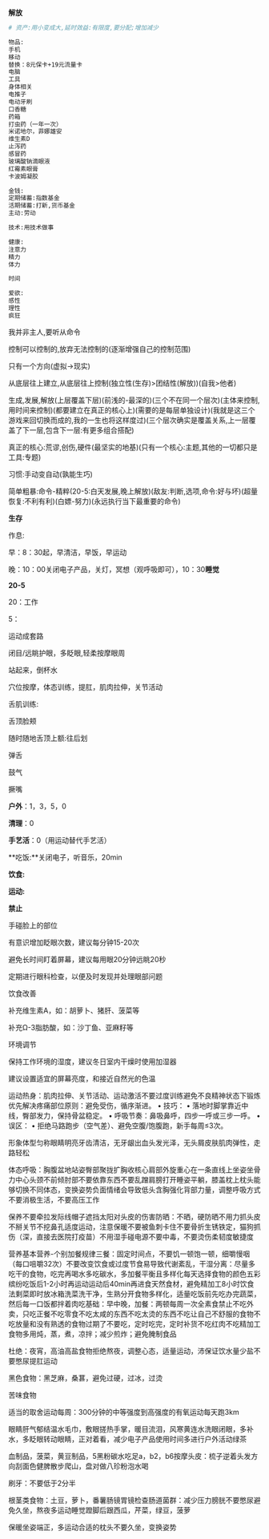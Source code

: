 **解放**

```zsh
# 资产:用小变成大,延时效益:有限度,要分配;增加减少

物品:
手机
移动
替换：8元保卡+19元流量卡
电脑
工具
身体相关
电推子
电动牙刷
口香糖
药箱
打虫药（一年一次）
米诺地尔，菲娜雄安
维生素D
止泻药
感冒药
玻璃酸钠滴眼液
红霉素眼膏
卡波姆凝胶

金钱:
定期储蓄:指数基金
活期储蓄:打新,货币基金
主动:劳动

技术:用技术做事

健康:
注意力
精力
体力

时间

爱欲:
感性
理性
疯狂
```



我并非主人,要听从命令

控制可以控制的,放弃无法控制的(逐渐增强自己的控制范围)

只有一个方向(虚拟->现实)

从底层往上建立,从底层往上控制(独立性(生存)>团结性(解放))(自我>他者)

生成,发展,解放(上层覆盖下层)(前浅的-最深的)(三个不在同一个层次)(主体来控制,用时间来控制)(都要建立在真正的核心上)(需要的是每层单独设计)(我就是这三个游戏来回切换而成的,我的一生也将这样度过)(三个层次确实是覆盖关系,上一层覆盖了下一层,包含下一层:有更多组合搭配)

真正的核心:荒谬,创伤,硬件(最坚实的地基)(只有一个核心:主题,其他的一切都只是工具:专题)

习惯:手动变自动(孰能生巧)

简单粗暴:命令-精粹(20-5:白天发展,晚上解放)(敌友:判断,选项,命令:好与坏)(超量恢复:不利有利)(白嫖-努力)(永远执行当下最重要的命令)



**生存**

作息:

早：8：30起，早清洁，早饭，早运动

晚：10：00关闭电子产品，关灯，冥想（观呼吸即可），10：30**睡觉**

**20-5**

20：工作

5：

运动成套路

闭目/远眺护眼，多眨眼,轻柔按摩眼周

站起来，倒杯水

穴位按摩，体态训练，提肛，肌肉拉伸，关节活动

舌肌训练:

舌顶脸颊

随时随地舌顶上额:往后划

弹舌

鼓气

撅嘴



**户外**：1，3，5，0

**清理**：0

**手艺活**：0（用运动替代手艺活）

**吃饭:**关闭电子，听音乐，20min

**饮食:**

**运动:**



**禁止**

手碰脸上的部位

有意识增加眨眼次数，建议每分钟15-20次

避免长时间盯着屏幕，建议每用眼20分钟远眺20秒

定期进行眼科检查，以便及时发现并处理眼部问题

饮食改善

补充维生素A，如：胡萝卜、猪肝、菠菜等

补充Ω-3脂肪酸，如：沙丁鱼、亚麻籽等

环境调节

保持工作环境的湿度，建议冬日室内干燥时使用加湿器

建议设置适宜的屏幕亮度，和接近自然光的色温

运动热身：肌肉拉伸、关节活动、运动激活不要过度训练避免不良精神状态下锻炼优先解决疼痛部位原则：避免受伤，循序渐进。 • 技巧： • 落地时脚掌靠近中线，臀部发力，保持骨盆稳定。 • 呼吸节奏：鼻吸鼻呼，四步一呼或三步一呼。 • 误区： • 拒绝马路跑步（空气差）、避免空腹/饱腹跑，新手每周≤3次。 

形象体型匀称眼睛明亮牙齿清洁，无牙龈出血头发光泽，无头屑皮肤肌肉弹性，走路轻松

体态呼吸：胸腹盆地站姿臀部聚拢扩胸收核心肩部外旋重心在一条直线上坐姿坐骨力中心头颈不前倾肘部不要依靠东西不要乱蹭肩膀打开睡姿平躺，膝盖枕上枕头能够切换不同体态，变换姿势负面情绪会导致低头含胸强化背部力量，调整呼吸方式不要消极生活，不要高压工作

保养不要牵拉发际线帽子遮挡太阳对头皮的伤害防晒：不晒，硬防晒不用力抓头皮不掰关节不挖鼻孔适度运动，注意保暖不要被鱼刺卡住不要骨折生锈铁定，猫狗抓伤（深，直接去医院打疫苗）不用湿手碰电源不要中毒，不要烫伤柔韧度敏捷度



营养基本营养-个别加餐规律三餐：固定时间点，不要饥一顿饱一顿，细嚼慢咽（每口咀嚼32次）不要改变饮食或过度节食易导致代谢紊乱，干湿分离：尽量多吃干的食物，吃完再喝水多吃碳水，多加餐平衡且多样化每天选择食物的颜色五彩缤纷吃饭后1-2小时再运动运动后40min再进食天然食材，避免精加工8小时饮食法剩菜即时放冰箱洗菜洗干净，生熟分开食物多样化，适量吃饭前先吃办完蔬菜，然后每一口饭都拌着肉吃基础：早中晚，加餐：两顿每周一次全素食禁止不吃外卖，只吃正餐不吃零食不吃太咸的东西不吃太烫的东西不吃让自己不舒服的食物不吃放量和没有熟透的食物过期了不要吃，定时吃完，定时补货不吃红肉不吃精加工食物多用炖，蒸，煮，凉拌；减少煎炸；避免腌制食品

杜绝：夜宵，高油高盐食物拒绝熬夜，调整心态，适量运动，沛保证饮水量少盐不要憋尿提肛运动

黑色食物：黑芝麻，桑葚，避免过硬，过冰，过烫

苦味食物

适当的取舍运动每周：300分钟的中等强度到高强度的有氧运动每天跑3km

眼睛肝气郁结温水毛巾，敷眼搓热手掌，暖目流泪，风寒黄连水洗眼闭眼，多补水，多眨眼转动眼睛，正对着看，减少电子产品使用时间多进行户外活动绿茶

血制品，菠菜，黄豆制品，5黑粉碳水吃足a，b2，b6按摩头皮：梳子逆着头发方向刮面色健脾散步爬山，盘对做八珍粉泡水喝

刷牙：不要低于2分半

根茎类食物：土豆，萝卜，番薯肠镜胃镜检查肠道菌群：减少压力膀胱不要憋尿避免久坐，熬夜多运动睡觉蹬脚后跟西瓜，芹菜，绿豆，菠萝

保暖坐姿端正，多运动合适的枕头不要久坐，变换姿势